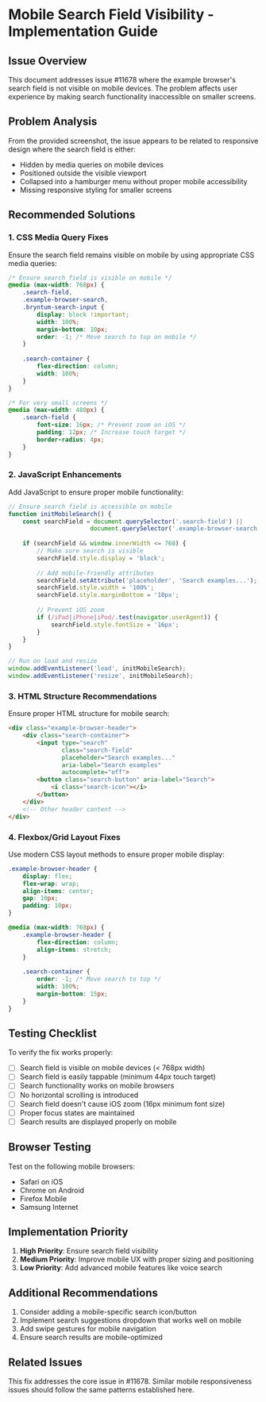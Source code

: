 # Mobile Search Field Visibility - Implementation Guide

## Issue Overview

This document addresses issue #11678 where the example browser's search field is not visible on mobile devices. The problem affects user experience by making search functionality inaccessible on smaller screens.

## Problem Analysis

From the provided screenshot, the issue appears to be related to responsive design where the search field is either:
- Hidden by media queries on mobile devices
- Positioned outside the visible viewport
- Collapsed into a hamburger menu without proper mobile accessibility
- Missing responsive styling for smaller screens

## Recommended Solutions

### 1. CSS Media Query Fixes

Ensure the search field remains visible on mobile by using appropriate CSS media queries:

```css
/* Ensure search field is visible on mobile */
@media (max-width: 768px) {
    .search-field,
    .example-browser-search,
    .bryntum-search-input {
        display: block !important;
        width: 100%;
        margin-bottom: 10px;
        order: -1; /* Move search to top on mobile */
    }
    
    .search-container {
        flex-direction: column;
        width: 100%;
    }
}

/* For very small screens */
@media (max-width: 480px) {
    .search-field {
        font-size: 16px; /* Prevent zoom on iOS */
        padding: 12px; /* Increase touch target */
        border-radius: 4px;
    }
}
```

### 2. JavaScript Enhancements

Add JavaScript to ensure proper mobile functionality:

```javascript
// Ensure search field is accessible on mobile
function initMobileSearch() {
    const searchField = document.querySelector('.search-field') || 
                       document.querySelector('.example-browser-search');
    
    if (searchField && window.innerWidth <= 768) {
        // Make sure search is visible
        searchField.style.display = 'block';
        
        // Add mobile-friendly attributes
        searchField.setAttribute('placeholder', 'Search examples...');
        searchField.style.width = '100%';
        searchField.style.marginBottom = '10px';
        
        // Prevent iOS zoom
        if (/iPad|iPhone|iPod/.test(navigator.userAgent)) {
            searchField.style.fontSize = '16px';
        }
    }
}

// Run on load and resize
window.addEventListener('load', initMobileSearch);
window.addEventListener('resize', initMobileSearch);
```

### 3. HTML Structure Recommendations

Ensure proper HTML structure for mobile search:

```html
<div class="example-browser-header">
    <div class="search-container">
        <input type="search" 
               class="search-field" 
               placeholder="Search examples..."
               aria-label="Search examples"
               autocomplete="off">
        <button class="search-button" aria-label="Search">
            <i class="search-icon"></i>
        </button>
    </div>
    <!-- Other header content -->
</div>
```

### 4. Flexbox/Grid Layout Fixes

Use modern CSS layout methods to ensure proper mobile display:

```css
.example-browser-header {
    display: flex;
    flex-wrap: wrap;
    align-items: center;
    gap: 10px;
    padding: 10px;
}

@media (max-width: 768px) {
    .example-browser-header {
        flex-direction: column;
        align-items: stretch;
    }
    
    .search-container {
        order: -1; /* Move search to top */
        width: 100%;
        margin-bottom: 15px;
    }
}
```

## Testing Checklist

To verify the fix works properly:

- [ ] Search field is visible on mobile devices (< 768px width)
- [ ] Search field is easily tappable (minimum 44px touch target)
- [ ] Search functionality works on mobile browsers
- [ ] No horizontal scrolling is introduced
- [ ] Search field doesn't cause iOS zoom (16px minimum font size)
- [ ] Proper focus states are maintained
- [ ] Search results are displayed properly on mobile

## Browser Testing

Test on the following mobile browsers:
- Safari on iOS
- Chrome on Android
- Firefox Mobile
- Samsung Internet

## Implementation Priority

1. **High Priority**: Ensure search field visibility
2. **Medium Priority**: Improve mobile UX with proper sizing and positioning
3. **Low Priority**: Add advanced mobile features like voice search

## Additional Recommendations

1. Consider adding a mobile-specific search icon/button
2. Implement search suggestions dropdown that works well on mobile
3. Add swipe gestures for mobile navigation
4. Ensure search results are mobile-optimized

## Related Issues

This fix addresses the core issue in #11678. Similar mobile responsiveness issues should follow the same patterns established here.